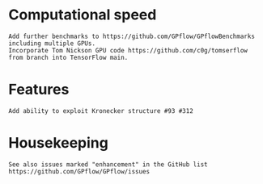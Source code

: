 # Computational speed
	Add further benchmarks to https://github.com/GPflow/GPflowBenchmarks including multiple GPUs.
	Incorporate Tom Nickson GPU code https://github.com/c0g/tomserflow from branch into TensorFlow main.

# Features
	Add ability to exploit Kronecker structure #93 #312
	
# Housekeeping 
	See also issues marked "enhancement" in the GitHub list https://github.com/GPflow/GPflow/issues
